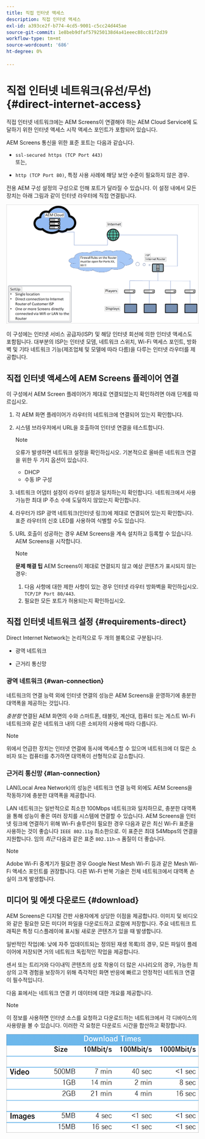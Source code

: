 ```yaml
---
title: 직접 인터넷 액세스
description: 직접 인터넷 액세스
exl-id: a393ce2f-b774-4cd5-9001-c5cc24d445ae
source-git-commit: 1e8beb9dfaf579250138d4a41eeec88cc81f2d39
workflow-type: tm+mt
source-wordcount: '686'
ht-degree: 0%

---
```


# 직접 인터넷 네트워크(유선/무선) {#direct-internet-access}

직접 인터넷 네트워크에는 AEM Screens이 연결해야 하는 AEM Cloud Service에 도달하기 위한 인터넷 액세스 시작 액세스 포인트가 포함되어 있습니다.

AEM Screens 통신을 위한 표준 포트는 다음과 같습니다.

* `ssl-secured https (TCP Port 443)`
  <br>또는,</br>

* `http (TCP Port 80)`, 특정 사용 사례에 해당 보안 수준이 필요하지 않은 경우.

전용 AEM 구성 설정의 구성으로 인해 포트가 달라질 수 있습니다. 이 설정 내에서 모든 장치는 아래 그림과 같이 인터넷 라우터에 직접 연결됩니다.

![](/help/assets/direct-access-2.png)

이 구성에는 인터넷 서비스 공급자(ISP) 및 해당 인터넷 회선에 의한 인터넷 액세스도 포함됩니다. 대부분의 ISP는 인터넷 모뎀, 네트워크 스위치, Wi-Fi 액세스 포인트, 방화벽 및 기타 네트워크 기능(제조업체 및 모델에 따라 다름)을 다루는 인터넷 라우터를 제공합니다.

## 직접 인터넷 액세스에 AEM Screens 플레이어 연결

이 구성에서 AEM Screen 플레이어가 제대로 연결되었는지 확인하려면 아래 단계를 따르십시오.

1. 각 AEM 화면 플레이어가 라우터의 네트워크에 연결되어 있는지 확인합니다.
1. 시스템 브라우저에서 URL을 호출하여 인터넷 연결을 테스트합니다.

   >[!NOTE]
   >오류가 발생하면 네트워크 설정을 확인하십시오. 기본적으로 올바른 네트워크 연결을 위한 두 가지 옵션이 있습니다.
   >* DHCP
   >* 수동 IP 구성

1. 네트워크 어댑터 설정이 라우터 설정과 일치하는지 확인합니다. 네트워크에서 사용 가능한 최대 IP 주소 수에 도달하지 않았는지 확인합니다.
1. 라우터가 ISP 광역 네트워크(인터넷 링크)에 제대로 연결되어 있는지 확인합니다. 표준 라우터의 신호 LED를 사용하여 식별할 수도 있습니다.
1. URL 호출이 성공하는 경우 AEM Screens을 계속 설치하고 등록할 수 있습니다. AEM Screens을 시작합니다.

   >[!NOTE]
   >**문제 해결 팁**
   >AEM Screens이 제대로 연결되지 않고 예상 콘텐츠가 표시되지 않는 경우:
   >
   >1. 다음 사항에 대한 제한 사항이 있는 경우 인터넷 라우터 방화벽을 확인하십시오. `TCP/IP Port 80/443`.
   >1. 필요한 모든 포트가 허용되는지 확인하십시오.

## 직접 인터넷 네트워크 설정 {#requirements-direct}

Direct Internet Network는 논리적으로 두 개의 블록으로 구분됩니다.

* 광역 네트워크

* 근거리 통신망

### 광역 네트워크 {#wan-connection}

네트워크의 연결 능력 외에 인터넷 연결의 성능은 AEM Screens을 운영하기에 충분한 대역폭을 제공하는 것입니다.

*충분함* 연결된 AEM 화면의 수와 스마트폰, 태블릿, 계산대, 컴퓨터 또는 게스트 Wi-Fi 네트워크와 같은 네트워크 내의 다른 소비자의 사용에 따라 다릅니다.

>[!NOTE]
>
>위에서 언급한 장치는 인터넷 연결에 동시에 액세스할 수 있으며 네트워크에 더 많은 소비자 또는 컴퓨터를 추가하면 대역폭이 선형적으로 감소합니다.

### 근거리 통신망 {#lan-connection}

LAN(Local Area Network)의 성능은 네트워크 연결 능력 외에도 AEM Screens을 작동하기에 충분한 대역폭을 제공합니다.

LAN 네트워크는 일반적으로 최소한 100Mbps 네트워크와 일치하므로, 충분한 대역폭을 통해 성능이 좋은 여러 장치를 시스템에 연결할 수 있습니다.
AEM Screens을 인터넷 링크에 연결하기 위해 Wi-Fi 솔루션이 필요한 경우 다음과 같은 최신 Wi-Fi 표준을 사용하는 것이 좋습니다 `IEEE 802.11g` 최소한으로. 이 표준은 최대 54Mbps의 연결을 지원합니다. 임의 *최근* 다음과 같은 표준 `802.11h-n` 품질이 더 좋습니다.

>[!NOTE]
>
>Adobe Wi-Fi 중계기가 필요한 경우 Google Nest Mesh Wi-Fi 등과 같은 Mesh Wi-Fi 액세스 포인트를 권장합니다. 다른 Wi-Fi 반복 기술은 전체 네트워크에서 대역폭 손실이 크게 발생합니다.

## 미디어 및 에셋 다운로드 {#download}

AEM Screens은 디지털 간판 사용자에게 상당한 이점을 제공합니다. 이미지 및 비디오와 같은 필요한 모든 미디어 파일을 다운로드하고 로컬에 저장합니다. 주요 네트워크 트래픽은 특정 디스플레이에 표시될 새로운 콘텐츠가 있을 때 발생합니다.

일반적인 작업(예: 낮에 자주 업데이트되는 정의된 재생 목록)의 경우, 모든 파일이 플레이어에 저장되면 거의 네트워크 독립적인 작업을 제공합니다.

센서 또는 트리거와 다이내믹 콘텐츠의 상호 작용이 더 많은 시나리오의 경우, 가능한 최상의 고객 경험을 보장하기 위해 즉각적인 화면 반응에 빠르고 안정적인 네트워크 연결이 필수적입니다.

다음 표에서는 네트워크 연결 키 데이터에 대한 개요를 제공합니다.

>[!NOTE]
>
>이 정보를 사용하면 인터넷 소스를 요청하고 다운로드하는 네트워크에서 각 디바이스의 사용량을 볼 수 있습니다. 이러한 각 요청은 다운로드 시간을 합산하고 확장합니다.

![](/help/assets/download-times-direct.png)
